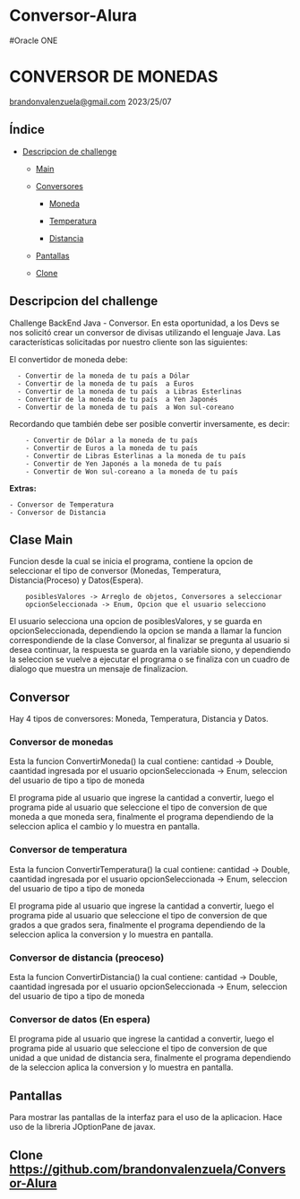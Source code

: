 # Conversor-Alura
#Oracle ONE
# CONVERSOR DE MONEDAS

brandonvalenzuela@gmail.com  2023/25/07

## Índice

* [Descripcion de challenge](#descripcion-del-challenge)

    * [Main](#clase-main)

    * [Conversores](#conversor)

        * [Moneda](#conversor-de-monedas-1)

        * [Temperatura](#conversor-de-temperatura)

        * [Distancia](#conversor-de-distancia)

    * [Pantallas](#Pantallas)

    * [Clone](#Clone)

   


## Descripcion del challenge

Challenge BackEnd Java - Conversor. En esta oportunidad, a los Devs se nos solicitó crear un conversor de divisas utilizando el lenguaje Java. Las características solicitadas por nuestro cliente son las siguientes:

El convertidor de moneda debe:

      - Convertir de la moneda de tu país a Dólar
      - Convertir de la moneda de tu país  a Euros
      - Convertir de la moneda de tu país  a Libras Esterlinas
      - Convertir de la moneda de tu país  a Yen Japonés
      - Convertir de la moneda de tu país  a Won sul-coreano

Recordando que también debe ser posible convertir inversamente, es decir:

        - Convertir de Dólar a la moneda de tu país
        - Convertir de Euros a la moneda de tu país
        - Convertir de Libras Esterlinas a la moneda de tu país
        - Convertir de Yen Japonés a la moneda de tu país
        - Convertir de Won sul-coreano a la moneda de tu país

<strong> Extras: </strong>

    - Conversor de Temperatura
    - Conversor de Distancia



## Clase Main

Funcion desde la cual se inicia el programa, contiene la opcion de seleccionar el tipo de conversor (Monedas, Temperatura, Distancia(Proceso) y Datos(Espera).

        posiblesValores -> Arreglo de objetos, Conversores a seleccionar
        opcionSeleccionada -> Enum, Opcion que el usuario selecciono

El usuario selecciona una opcion de posiblesValores, y se guarda en opcionSeleccionada, dependiendo la opcion se manda a llamar la funcion correspondiende de la clase Conversor, al finalizar se pregunta al usuario si desea continuar, la respuesta se guarda en la variable siono, y dependiendo la seleccion se vuelve a ejecutar el programa o se finaliza con un cuadro de dialogo que muestra un mensaje de finalizacion.

## Conversor

Hay 4 tipos de conversores: Moneda, Temperatura, Distancia y Datos.

### Conversor de monedas
Esta la funcion ConvertirMoneda() la cual contiene:
        cantidad -> Double, caantidad ingresada por el usuario
        opcionSeleccionada -> Enum, seleccion del usuario de tipo a tipo de moneda

El programa pide al usuario que ingrese la cantidad a convertir, luego el programa pide al usuario que seleccione el tipo de conversion de que moneda a que moneda sera, finalmente el programa dependiendo de la seleccion aplica el cambio y lo muestra en pantalla.

### Conversor de temperatura
Esta la funcion ConvertirTemperatura() la cual contiene:
        cantidad -> Double, caantidad ingresada por el usuario
        opcionSeleccionada -> Enum, seleccion del usuario de tipo a tipo de moneda

El programa pide al usuario que ingrese la cantidad a convertir, luego el programa pide al usuario que seleccione el tipo de conversion de que grados a que grados sera, finalmente el programa dependiendo de la seleccion aplica la conversion y lo muestra en pantalla.

### Conversor de distancia (preoceso)
Esta la funcion ConvertirDistancia() la cual contiene:
        cantidad -> Double, caantidad ingresada por el usuario
        opcionSeleccionada -> Enum, seleccion del usuario de tipo a tipo de moneda

### Conversor de datos (En espera)

El programa pide al usuario que ingrese la cantidad a convertir, luego el programa pide al usuario que seleccione el tipo de conversion de que unidad a que unidad de distancia sera, finalmente el programa dependiendo de la seleccion aplica la conversion y lo muestra en pantalla.

## Pantallas
   Para mostrar las pantallas de la interfaz para el uso de la aplicacion. Hace uso de la libreria JOptionPane de javax.

## Clone https://github.com/brandonvalenzuela/Conversor-Alura








        
